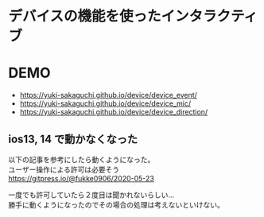 # デバイスの機能を使ったインタラクティブ

# DEMO

- https://yuki-sakaguchi.github.io/device/device_event/
- https://yuki-sakaguchi.github.io/device/device_mic/
- https://yuki-sakaguchi.github.io/device/device_direction/

## ios13, 14 で動かなくなった

以下の記事を参考にしたら動くようになった。  
ユーザー操作による許可は必要そう  
https://gitpress.io/@fukke0906/2020-05-23

一度でも許可していたら２度目は聞かれないらしい...  
勝手に動くようになったのでその場合の処理は考えないといけない。
